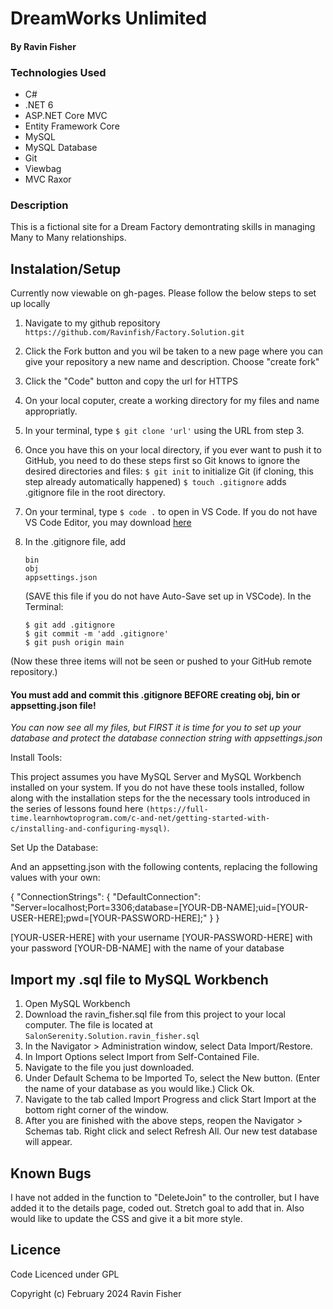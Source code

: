 # DreamWorks Unlimited

#### By Ravin Fisher

### Technologies Used

* C#
* .NET 6
* ASP.NET Core MVC
* Entity Framework Core
* MySQL
* MySQL Database
* Git
* Viewbag
* MVC Raxor

### Description
This is a fictional site for a Dream Factory demontrating skills in managing Many to Many relationships.


## Instalation/Setup

Currently now viewable on gh-pages. Please follow the below steps to set  up locally

1. Navigate to my github repository `https://github.com/Ravinfish/Factory.Solution.git`
2. Click the Fork button and you wil be taken to a new page where you can give your repository a new name and description. Choose "create fork"
3. Click the "Code" button and copy the url for HTTPS
4. On your local coputer, create a working directory for my files and name appropriatly.
5. In your terminal, type  `$ git clone 'url'` using the URL from step 3.
6. Once you have this on your local directory, if you ever want to push it to GitHub, you need to do these steps first so Git knows to ignore the desired directories and files:
`$ git init` to initialize Git (if cloning, this step already automatically happened)
`$ touch .gitignore` adds .gitignore file in the root directory. 

7. On your terminal, type `$ code .` to open in VS Code.  If you do not have VS Code Editor, you may download [here](https://code.visualstudio.com/)
8. In the .gitignore file, add 
    ```
    bin
    obj
    appsettings.json
    ```
    (SAVE this file if you do not have Auto-Save set up in VSCode).
    In the Terminal:
    ```
    $ git add .gitignore
    $ git commit -m 'add .gitignore'
    $ git push origin main
    ```
(Now these three items will not be seen or pushed to your GitHub remote repository.)

#### You must add and commit this .gitignore BEFORE creating obj, bin or appsetting.json file!

_You can now see all my files, but FIRST it is time for you to set up your database and protect the database connection string with appsettings.json_



Install Tools:

This project assumes you have MySQL Server and MySQL Workbench installed on your system. If you do not have these tools installed, follow along with the installation steps for the the necessary tools introduced in the series of lessons found here `(https://full-time.learnhowtoprogram.com/c-and-net/getting-started-with-c/installing-and-configuring-mysql)`.

Set Up the Database: 

And an appsetting.json with the following contents, replacing the following values with your own:

{
  "ConnectionStrings": {
    "DefaultConnection": "Server=localhost;Port=3306;database=[YOUR-DB-NAME];uid=[YOUR-USER-HERE];pwd=[YOUR-PASSWORD-HERE];"
  }
}

[YOUR-USER-HERE] with your username
[YOUR-PASSWORD-HERE] with your password
[YOUR-DB-NAME] with the name of your database

## Import my .sql file to MySQL Workbench

1. Open MySQL Workbench
2. Download the ravin_fisher.sql file from this project to your local computer. The file is located at `SalonSerenity.Solution.ravin_fisher.sql`
3. In the Navigator > Administration window, select Data Import/Restore.
4. In Import Options select Import from Self-Contained File.
5. Navigate to the file you just downloaded.
6. Under Default Schema to be Imported To, select the New button. (Enter the name of your database as you would like.) Click Ok.
7. Navigate to the tab called Import Progress and click Start Import at the bottom right corner of the window.
8. After you are finished with the above steps, reopen the Navigator > Schemas tab. Right click and select Refresh All. Our new test database will appear.

## Known Bugs
I have not added in the function to "DeleteJoin" to the controller, but I have added it to the details page, coded out. Stretch goal to add that in. Also would like to update the CSS and give it a bit more style.

## Licence
Code Licenced under GPL

Copyright (c) February 2024 Ravin Fisher